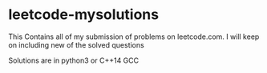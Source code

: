 # leetcode-mysolutions
This Contains all of my submission of problems on leetcode.com.
I will keep on including new of the solved questions

Solutions are in python3 or C++14 GCC
